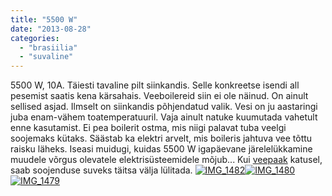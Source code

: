 ```yaml
---
title: "5500 W"
date: "2013-08-28"
categories: 
  - "brasiilia"
  - "suvaline"
---
```


5500 W, 10A. Täiesti tavaline pilt siinkandis. Selle konkreetse isendi all pesemist saatis kena kärsahais. Veeboilereid siin ei ole näinud. On ainult sellised asjad. Ilmselt on siinkandis põhjendatud valik. Vesi on ju aastaringi juba enam-vähem toatemperatuuril. Vaja ainult natuke kuumutada vahetult enne kasutamist. Ei pea boilerit ostma, mis niigi palavat tuba veelgi soojemaks kütaks. Säästab ka elektri arvelt, mis boileris jahtuva vee tõttu raisku läheks. Iseasi muidugi, kuidas 5500 W igapäevane järelelükkamine muudele võrgus olevatele elektrisüsteemidele mõjub... Kui [veepaak](http://brazilphotos.photoshelter.com/image/I0000Ty4M2z_16fA) katusel, saab soojenduse suveks täitsa välja lülitada. [![IMG_1482](images/img_1482_thumb.jpg "IMG_1482")](/images/img_1482.jpg)[![IMG_1480](images/img_1480_thumb.jpg "IMG_1480")](/images/img_1480.jpg)[![IMG_1479](images/img_1479_thumb.jpg "IMG_1479")](/images/img_1479.jpg)
